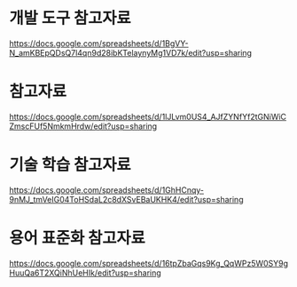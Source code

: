 # 개발 도구 참고자료
https://docs.google.com/spreadsheets/d/1BgVY-N_amKBEpQDsQ7l4qn9d28ibKTelaynyMg1VD7k/edit?usp=sharing

# 참고자료
https://docs.google.com/spreadsheets/d/1lJLvm0US4_AJfZYNfYf2tGNiWiCZmscFUf5NmkmHrdw/edit?usp=sharing

# 기술 학습 참고자료
https://docs.google.com/spreadsheets/d/1GhHCnqy-9nMJ_tmVeIG04ToHSdaL2c8dXSvEBaUKHK4/edit?usp=sharing

# 용어 표준화 참고자료
https://docs.google.com/spreadsheets/d/16tpZbaGqs9Kg_QqWPz5W0SY9gHuuQa6T2XQiNhUeHIk/edit?usp=sharing
